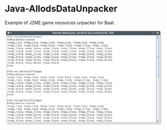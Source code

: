 Java-AllodsDataUnpacker
=======================

Example of J2ME game resources unpacker for Baat.

![Unpacker screen](screen.png)
